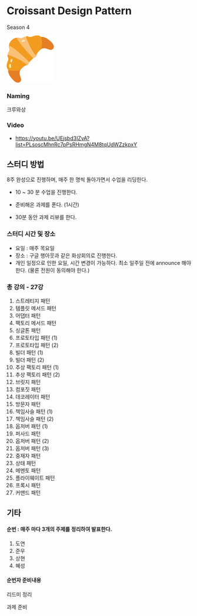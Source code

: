 # Croissant Design Pattern 

Season 4

![Croissant](doc/croissant-outline.png)

### Naming 
크루와상

### Video

- https://youtu.be/UEjsbd3IZvA?list=PLsoscMhnRc7pPsRHmgN4M8tqUdWZzkpxY

## 스터디 방법 

8주 완성으로 진행하며, 매주 한 명씩 돌아가면서 수업을 리딩한다.

- 10 ~ 30 분 수업을 진행한다. 

- 준비해온 과제를 푼다. (1시간)

- 30분 동안 과제 리뷰를 한다.


### 스터디 시간 및 장소

- 요일 : 매주 목요일
- 장소 : 구글 행아웃과 같은 화상회의로 진행한다.
- 개인 일정으로 인한 요일, 시간 변경이 가능하다. 최소 일주일 전에 announce 해야한다. (물론 전원이 동의해야 한다.)

### 총 강의 - 27강

1. 스트레티지 패턴
2. 템플릿 메서드 패턴
3. 어댑터 패턴
4. 팩토리 메서드 패턴
5. 싱글톤 패턴
6. 프로토타입 패턴 (1)
7. 프로토타입 패턴 (2)
8. 빌더 패턴 (1)
9. 빌더 패턴 (2)
10. 추상 팩토리 패턴 (1)
11. 추상 팩토리 패턴 (2)
12. 브릿지 패턴
13. 컴포짓 패턴
14. 데코레이터 패턴
15. 방문자 패턴
16. 책임사슬 패턴 (1)
17. 책임사슬 패턴 (2)
18. 옵저버 패턴 (1)
19. 퍼사드 패턴
20. 옵저버 패턴 (2)
21. 옵저버 패턴 (3)
22. 중재자 패턴
23. 상태 패턴
24. 메멘토 패턴
25. 플라이웨이트 패턴
26. 프록시 패턴
27. 커맨드 패턴



## 기타 

#### 순번 : 매주 마다 3개의 주제를 정리하여 발표한다.

1. 도연
2. 준우
3. 상현
4. 혜성

#### 순번자 준비내용

리드미 정리

과제 준비

